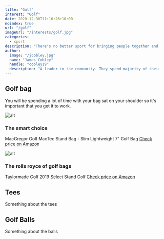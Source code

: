 ```yaml
---
title: "Golf"
interest: "Golf"
date: 2020-12-30T11:10:26+10:00
noindex: true
url: "/golf"
imageUrl: "/interests/golf.jpg"
categories:
  - sport
description: "There's no better sport for bringing people together and, with its winning combination of exercise, personal challenges, competition and social interaction, golf is the perfect tonic for good health and happiness."
author:
  image: "/jcobley.jpg"
  name: "James Cobley"
  handle: "cobley19"
  description: "A leader in the community. They spend majority of their time fostering and growing the community."
---
```


## Golf bag
You will be spending a lot of time with your bag sat on your shoulder so it's important that you get it to work.

![alt](https://www.golfdivision.com.au/media/catalog/product/cache/d44add287c178bbdea6a8f4a69b1f312/m/a/macgregormactec7golfstandbag-blueblack1-69605.jpg)
### The smart choice
MacGregor Golf MacTec Stand Bag - Slim Lightweight 7" Golf Bag
[Check price on Amazon](https://amzn.to/3aV8wMU)

![alt](https://powergolf.com.au/media/catalog/product/cache/1798697012dd8fc97a305b3b85459929/t/m/tm-n65568-1.jpg)
### The rolls royce of golf bags
Taylormade Golf 2019 Select Stand Golf 
[Check price on Amazon](https://amzn.to/2X3l78o)

## Tees
Something about the tees

## Golf Balls
Something about the balls
